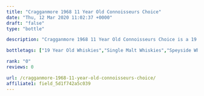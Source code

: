 ```yaml
---
title: "Cragganmore 1968 11 Year Old Connoisseurs Choice"
date: "Thu, 12 Mar 2020 11:02:37 +0000"
draft: "false"
type: "bottle"

description: "Cragganmore 1968 11 Year Old Connoisseurs Choice is a 19 year old single malt whisky from the Cragganmore whisky distillery (located in the Speyside region). The best price currently available is from for only £ we don't have any review data for this single malt whisky yet, let us know what you think in the comments below."

bottletags: ["19 Year Old Whiskies","Single Malt Whiskies","Speyside Whiskies","Spirit Caramel (E150A)","Vintage 1968 - Whiskies made in 1968","Whiskies may contain Spirit Caramel (E150A)","Whiskies of Scotland"]

rank: "0"
reviews: 0

url: /cragganmore-1968-11-year-old-connoisseurs-choice/
affiliate1: field_5d1f742a5c039
---
```



